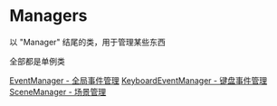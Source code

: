 # Managers

以 "Manager" 结尾的类，用于管理某些东西

全部都是单例类

[EventManager - 全局事件管理](EventManager.md)
[KeyboardEventManager - 键盘事件管理](KeyboardEventManager.md)
[SceneManager - 场景管理](SceneManager.md)

